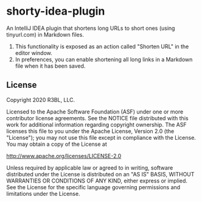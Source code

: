 # shorty-idea-plugin

An IntelliJ IDEA plugin that shortens long URLs to short ones (using tinyurl.com) in Markdown files.

1. This functionality is exposed as an action called "Shorten URL" in the editor window.
2. In preferences, you can enable shortening all long links in a Markdown file when it has been saved.

## License

Copyright 2020 R3BL, LLC.

Licensed to the Apache Software Foundation (ASF) under one or more contributor license agreements. See the NOTICE file
distributed with this work for additional information regarding copyright ownership. The ASF licenses this file to you
under the Apache License, Version 2.0 (the "License"); you may not use this file except in compliance with the License.
You may obtain a copy of the License at

http://www.apache.org/licenses/LICENSE-2.0

Unless required by applicable law or agreed to in writing, software distributed under the License is distributed on an
"AS IS" BASIS, WITHOUT WARRANTIES OR CONDITIONS OF ANY KIND, either express or implied. See the License for the specific
language governing permissions and limitations under the License.
